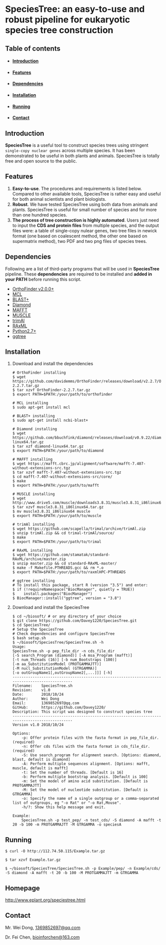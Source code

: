 #                              SpeciesTree: an easy-to-use and robust pipeline for eukaryotic species tree construction

## Table of contents

- #### [Introduction](#Introduction)

- #### [Features](#Features)

- #### [Dependencies](#Dependencies)

- #### [Installation](#Installation)

- #### [Running](#Running)

- #### [Contact](#Contact)

## Introduction

**SpeciesTree** is a useful tool to construct species trees using stringent `single-copy nuclear genes` across multiple species. It has been demonstrated to be useful in both plants and animals. SpeciesTree is totally free and open source to the public. 

## Features

1. **Easy-to-use**. The procedures and requirements is listed below. Compared to other available tools, SpeciesTree is rather easy and useful for both animal scientists and plant biologists.
2. **Robust**. We have tested SpeciesTree using both data from animals and plants. SpeciesTree is useful for small number of species and for more than one hundred species. 
3. **The process of tree construction is highly automated**. Users just need to input the **CDS and protein files** from multiple species, and the output files were: a table of single-copy nulear genes, two tree files in newick format (one based on coalescent method, the other one based on supermatrix method), two PDF and two png files of species trees.

## Dependencies

Following are a list of third-party programs that will be used in **SpeciesTree** pipeline. These **dependencies** are required to be installed and **added in your PATH** before running this script.

- [OrthoFinder v2.0.0+](https://github.com/davidemms/OrthoFinder/releases/)
- [MCL](https://www.micans.org/mcl/)
- [BLAST+](ftp://ftp.ncbi.nlm.nih.gov/blast/executables/blast+/LATEST/)
- [Diamond](https://github.com/bbuchfink/diamond/)
- [MAFFT](https://mafft.cbrc.jp/alignment/software/)
- [MUSCLE](http://www.drive5.com/muscle/)
- [trimAl](http://trimal.cgenomics.org/)
- [RAxML](https://cme.h-its.org/exelixis/web/software/raxml/index.html)
- [Python2.7+](https://www.python.org/)
- [ggtree](https://www.bioconductor.org/packages/release/bioc/html/ggtree.html)

## Installation

1. Download and install the dependencies

   ```shell
   # OrthoFinder installing
   $ wget https://github.com/davidemms/OrthoFinder/releases/download/v2.2.7/OrthoFinder-2.2.7.tar.gz
   $ tar xzvf OrthoFinder-2.2.7.tar.gz
   $ export PATH=$PATH:/your/path/to/orthofinder
   
   # MCL installing
   $ sudo apt-get install mcl
   
   # BLAST+ installing
   $ sudo apt-get install ncbi-blast+
   
   # Diamond installing
   $ wget https://github.com/bbuchfink/diamond/releases/download/v0.9.22/diamond-linux64.tar.gz
   $ tar xzf diamond-linux64.tar.gz
   $ export PATH=$PATH:/your/path/to/diamond
   
   # MAFFT installing
   $ wget https://mafft.cbrc.jp/alignment/software/mafft-7.407-without-extensions-src.tgz
   $ tar xzvf mafft-7.407-without-extensions-src.tgz
   $ cd mafft-7.407-without-extensions-src/core/
   $ make
   $ export PATH=$PATH:/your/path/to/mafft
   
   # MUSCLE installing
   $ wget http://www.drive5.com/muscle/downloads3.8.31/muscle3.8.31_i86linux64.tar.gz
   $ tar xzvf muscle3.8.31_i86linux64.tar.gz
   $ mv muscle3.8.31_i86linux64 muscle
   $ export PATH=$PATH:/your/path/to/muscle
   
   # trimAl installing
   $ wget https://github.com/scapella/trimal/archive/trimAl.zip
   $ unzip trimAl.zip && cd trimal-trimAl/source/
   $ make
   $ export PATH=$PATH:/your/path/to/trimal
   
   # RAxML installing
   $ wget https://github.com/stamatak/standard-RAxML/archive/master.zip
   $ unzip master.zip && cd standard-RAxML-master/
   $ make -f Makefile.PTHREADS.gcc && rm *.o
   $ export PATH=$PATH:/your/path/to/raxmlHPC-PTHREADS
   
   # ggtree installing
   # To install this package, start R (version "3.5") and enter:
   $ if (!requireNamespace("BiocManager", quietly = TRUE))
   $ 	install.packages("BiocManager")
   $ BiocManager::install("ggtree", version = "3.8")
   ```

2. Download and install the SpeciesTree

   ```shell
   $ cd ~/biosoft/ # or any directory of your choice
   $ git clone https://github.com/Davey1220/SpeciesTree.git
   $ cd SpeciesTree/
   # Setup the SpeciesTree 
   # Check dependencies and configure SpeciesTree
   $ bash setup.sh 
   $ ~/biosoft/SpeciesTree/SpeciesTree.sh -h
   Usage:
   SpeciesTree.sh -p pep_file_dir -n cds_file_dir 
   [-S search_Program (diamond)] [-A msa_Program (mafft)]
   [-t num_Threads (16)] [-b num_Bootstraps (100)] 
   [-m aa_SubstitutionModel (PROTGAMMAJTT)] 
   [-M nucl_SubstitutionModel (GTRGAMMA)]
   [-o outGroupName1[,outGroupName2[,...]]] [-h]
   ----------------------------------------------------------------------------------------------
   Filename:    SpeciesTree.sh
   Revision:    v1.0
   Date:        2018/10/24
   Author:      Wei Dong
   Email:       1369852697@qq.com
   GitHub:      https://github.com/Davey1220/
   Description: This script was designed to construct species tree 
   ----------------------------------------------------------------------------------------------
   Version v1.0 2018/10/24
   
   Options:
       -p: Offer protein files with the fasta format in pep_file_dir. (required)
       -n: Offer cds files with the fasta format in cds_file_dir. (required)
       -S: Use search_program for alignment search. [Options: diamond, blast, default is diamond]
       -A: Perform multiple sequences alignment. [Options: mafft, muscle, default is mafft]
       -t: Set the number of threads. [Default is 16]
       -b: Perform multiple bootstrap analysis. [Default is 100]
       -m: Set the model of amino acid substitution. [Default is PROTGAMMAJTT]
       -M: Set the model of nucleotide substitution. [Default is GTRGAMMA]
       -o: Specify the name of a single outgroup or a comma-separated list of outgroups, eg "-o Rat" or "-o Rat,Mouse".
       -h/?: Show this help message and exit.
   
   Example:
       SpeciesTree.sh -p test_pep/ -n test_cds/ -S diamond -A mafft -t 20 -b 100 -m PROTGAMMAJTT -M GTRGAMMA -o speciesA
   ```

## Running

```shell
$ curl -O http://112.74.50.115/Example.tar.gz

$ tar xzvf Example.tar.gz

$ ~/biosoft/SpeciesTree/SpeciesTree.sh -p Example/pep/ -n Example/cds/ -S diamond -A mafft -t 20 -b 100 -M PROTGAMMAJTT -m GTRGAMMA
```

## Homepage

<http://www.eplant.org/speciestree.html>

## Contact

Mr. Wei Dong, 1369852697@qq.com 

Dr. Fei Chen, bioinforchen@163.com
